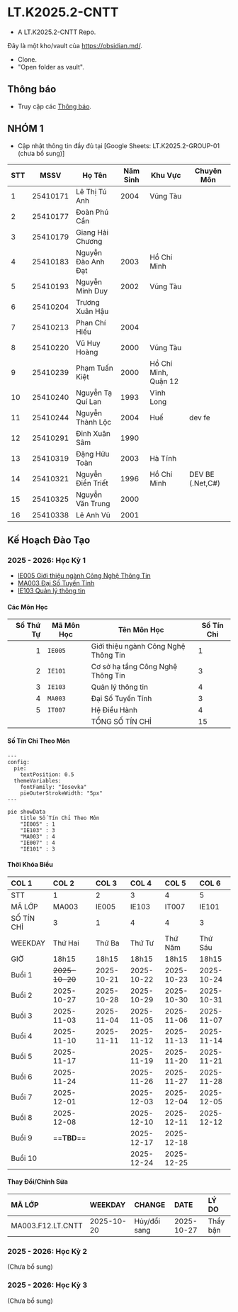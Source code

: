 # LT.K2025.2-CNTT

- A LT.K2025.2-CNTT Repo.

Đây là một kho/vault của https://obsidian.md/.

- Clone.
- "Open folder as vault".

## Thông báo

* Truy cập các [Thông báo](thongbao/thongbao.md).

## NHÓM 1

* Cập nhật thông tin đầy đủ tại [Google Sheets: LT.K2025.2-GROUP-01 (chưa bổ sung)]

| STT | MSSV     | Họ Tên             | Năm Sinh | Khu Vực              | Chuyên Môn       |
| --- | -------- | ------------------ | -------- | -------------------- | ---------------- |
| 1   | 25410171 | Lê Thị Tú Anh      | 2004     | Vũng Tàu             |                  |
| 2   | 25410177 | Đoàn Phú Cần       |          |                      |                  |
| 3   | 25410179 | Giang Hải Chương   |          |                      |                  |
| 4   | 25410183 | Nguyễn Đào Anh Đạt | 2003     | Hồ Chí Minh          |                  |
| 5   | 25410193 | Nguyễn Minh Duy    | 2002     | Vũng Tàu             |                  |
| 6   | 25410204 | Trương Xuân Hậu    |          |                      |                  |
| 7   | 25410213 | Phan Chí Hiếu      | 2004     |                      |                  |
| 8   | 25410220 | Vũ Huy Hoàng       | 2000     | Vũng Tàu             |                  |
| 9   | 25410239 | Phạm Tuấn Kiệt     | 2000     | Hồ Chí Minh, Quận 12 |                  |
| 10  | 25410240 | Nguyễn Tạ Quí Lan  | 1993     | Vĩnh Long            |                  |
| 11  | 25410244 | Nguyễn Thành Lộc   | 2004     | Huế                  | dev fe           |
| 12  | 25410291 | Đinh Xuân Sâm      | 1990     |                      |                  |
| 13  | 25410319 | Đặng Hữu Toàn      | 2003     | Hà Tĩnh              |                  |
| 14  | 25410321 | Nguyễn Điền Triết  | 1996     | Hồ Chí Minh          | DEV BE (.Net,C#) |
| 15  | 25410325 | Nguyễn Văn Trung   | 2000     |                      |                  |
| 16  | 25410338 | Lê Anh Vũ          | 2001     |                      |                  |

## Kế Hoạch Đào Tạo

### 2025 - 2026: Học Kỳ 1

- [IE005 Giới thiệu ngành Công Nghệ Thông Tin](uit/courses/IE005/IE005.md)
- [MA003 Đại Số Tuyến Tính](uit/courses/MA003/MA003.md)
- [IE103 Quản lý thông tin](uit/courses/IE103/IE103.md)

#### Các Môn Học

| Số Thứ Tự | Mã Môn Học | Tên Môn Học                          | Số Tín Chỉ |
| --------: | ---------- | ------------------------------------ | ---------- |
|         1 | `IE005`    | Giới thiệu ngành Công Nghệ Thông Tin | 1          |
|         2 | `IE101`    | Cơ sở hạ tầng Công Nghệ Thông Tin    | 3          |
|         3 | `IE103`    | Quản lý thông tin                    | 4          |
|         4 | `MA003`    | Đại Số Tuyến Tính                    | 3          |
|         5 | `IT007`    | Hệ Điều Hành                         | 4          |
|           |            | TỔNG SỐ TÍN CHỈ                      | 15         |

#### Số Tín Chỉ Theo Môn

```mermaid
---
config:
  pie:
    textPosition: 0.5
  themeVariables:
    fontFamily: "Iosevka"
    pieOuterStrokeWidth: "5px"
---

pie showData
    title Số Tín Chỉ Theo Môn
    "IE005" : 1
    "IE103" : 3
    "MA003" : 4
    "IE007" : 4
    "IE101" : 3
```

#### Thời Khóa Biểu

| COL 1      | COL 2          | COL 3      | COL 4      | COL 5      | COL 6      |
| :--------- | :------------- | :--------- | :--------- | :--------- | :--------- |
| STT        | 1              | 2          | 3          | 4          | 5          |
| MÃ LỚP     | MA003          | IE005      | IE103      | IT007      | IE101      |
| SỐ TÍN CHỈ | 3              | 1          | 4          | 4          | 3          |
| WEEKDAY    | Thứ Hai        | Thứ Ba     | Thứ Tư     | Thứ Năm    | Thứ Sáu    |
| GIỜ        | 18h15          | 18h15      | 18h15      | 18h15      | 18h15      |
| Buổi 1     | ~~2025-10-20~~ | 2025-10-21 | 2025-10-22 | 2025-10-23 | 2025-10-24 |
| Buổi 2     | 2025-10-27     | 2025-10-28 | 2025-10-29 | 2025-10-30 | 2025-10-31 |
| Buổi 3     | 2025-11-03     | 2025-11-04 | 2025-11-05 | 2025-11-06 | 2025-11-07 |
| Buổi 4     | 2025-11-10     | 2025-11-11 | 2025-11-12 | 2025-11-13 | 2025-11-14 |
| Buổi 5     | 2025-11-17     |            | 2025-11-19 | 2025-11-20 | 2025-11-21 |
| Buổi 6     | 2025-11-24     |            | 2025-11-26 | 2025-11-27 | 2025-11-28 |
| Buổi 7     | 2025-12-01     |            | 2025-12-03 | 2025-12-04 | 2025-12-05 |
| Buổi 8     | 2025-12-08     |            | 2025-12-10 | 2025-12-11 | 2025-12-12 |
| Buổi 9     | ==**TBD**==    |            | 2025-12-17 | 2025-12-18 |            |
| Buổi 10    |                |            | 2025-12-24 | 2025-12-25 |            |

#### Thay Đổi/Chỉnh Sửa

| MÃ LỚP            | WEEKDAY    | CHANGE       | DATE       | LÝ DO    |
| :---------------- | :--------- | :----------- | :--------- | :------- |
| MA003.F12.LT.CNTT | 2025-10-20 | Hủy/đổi sang | 2025-10-27 | Thầy bận |

### 2025 - 2026: Học Kỳ 2

(Chưa bổ sung)

### 2025 - 2026: Học Kỳ 3

(Chưa bổ sung)
